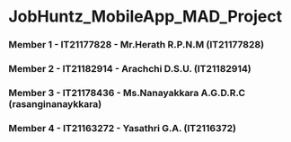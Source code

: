 # JobHuntz_MobileApp_MAD_Project


### Member 1 - IT21177828 - Mr.Herath R.P.N.M (IT21177828)
### Member 2 - IT21182914 - Arachchi D.S.U. (IT21182914)
### Member 3 - IT21178436 - Ms.Nanayakkara A.G.D.R.C (rasanginanaykkara)
### Member 4 - IT21163272 - Yasathri G.A. (IT2116372)
